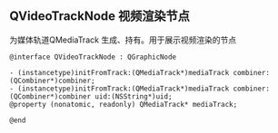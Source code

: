 
## **QVideoTrackNode** 视频渲染节点
为媒体轨道QMediaTrack 生成、持有。用于展示视频渲染的节点
```objc
@interface QVideoTrackNode : QGraphicNode

- (instancetype)initFromTrack:(QMediaTrack*)mediaTrack combiner:(QCombiner*)combiner;
- (instancetype)initFromTrack:(QMediaTrack*)mediaTrack combiner:(QCombiner*)combiner uid:(NSString*)uid;
@property (nonatomic, readonly) QMediaTrack* mediaTrack;

@end
```